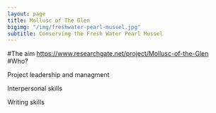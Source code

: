 ```yaml
---
layout: page
title: Mollusc of The Glen
bigimg: "/img/freshwater-pearl-mussel.jpg"
subtitle: Conserving the Fresh Water Pearl Mussel 
---
```


#The aim
https://www.researchgate.net/project/Mollusc-of-the-Glen
#Who? 


Project leadership and managment 

Interpersonal skills 

Writing skills 

